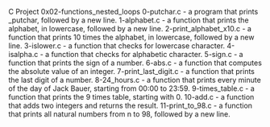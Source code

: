C Project 0x02-functions_nested_loops
0-putchar.c -  a program that prints _putchar, followed by a new line.
1-alphabet.c - a function that prints the alphabet, in lowercase, followed by a new line.
2-print_alphabet_x10.c - a function that prints 10 times the alphabet, in lowercase, followed by a new line.
3-islower.c - a function that checks for lowercase character.
4-isalpha.c - a function that checks for alphabetic character.
5-sign.c - a function that prints the sign of a number.
6-abs.c - a function that computes the absolute value of an integer.
7-print_last_digit.c - a function that prints the last digit of a number.
8-24_hours.c - a function that prints every minute of the day of Jack Bauer, starting from 00:00 to 23:59.
9-times_table.c - a function that prints the 9 times table, starting with 0.
10-add.c - a function that adds two integers and returns the result.
11-print_to_98.c -  a function that prints all natural numbers from n to 98, followed by a new line.

